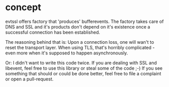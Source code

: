 # concept

evtssl offers factory that 'produces' bufferevents.
The factory takes care of DNS and SSL and it's products don't depend on it's existence once a successful connection has been established.

The reasoning behind that is: Upon a connection loss, one will wan't to reset the transport layer. When using TLS, that's horribly complicated - even more when it's supposed to happen asynchronously.

Or: I didn't want to write this code twice. If you are dealing with SSL and libevent, feel free to use this library or steal some of the code ;-)
If you see something that should or could be done better, feel free to file a complaint or open a pull-request.
